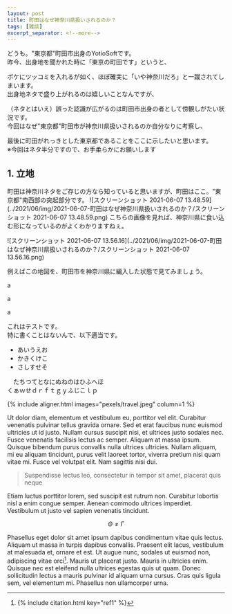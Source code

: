 ```yaml
---
layout: post
title: 町田はなぜ神奈川県扱いされるのか？
tags: [雑談]
excerpt_separator: <!--more-->
---
```


どうも。"東京都"町田市出身のYotioSoftです。  
昨今、出身地を聞かれた時に「東京の町田です」というと、  

ボケにツッコミを入れるが如く、ほぼ確実に「いや神奈川だろ」と一蹴されてしまいます。  
出身地ネタで盛り上がれるのは嬉しいことなんですが、  

（ネタとはいえ）誤った認識が広がるのは町田市出身の者として傍観しがたい状況です。  
今回はなぜ"東京都"町田市が神奈川県扱いされるのか自分なりに考察し、  

最後に町田がれっきとした東京都であることをここに示したいと思います。  
※今回はネタ半分ですので、お手柔らかにお願いします  
<!--more-->

## 1. 立地
町田は神奈川ネタをご存じの方なら知っていると思いますが、町田はここ。"東京都"南西部の突起部分です。   ![スクリーンショット 2021-06-07 13.48.59](../2021/06/img/2021-06-07-町田はなぜ神奈川県扱いされるのか？/スクリーンショット 2021-06-07 13.48.59.png)
こちらの画像を見れば、神奈川県に食い込む形になっているのがよくわかりますねぇ。  

![スクリーンショット 2021-06-07 13.56.16](../2021/06/img/2021-06-07-町田はなぜ神奈川県扱いされるのか？/スクリーンショット 2021-06-07 13.56.16.png)

例えばこの地図を、町田市を神奈川県に編入した状態で見てみましょう。

a

a

a

これはテストです。  
特に書くことはないんで、以下適当です。  

* あいうえお
* かきくけこ
* さしすせそ

　たちつてとなにぬねのはひふへほ  
くぁｗせｄｒｆｔｇｙふじこｌｐ

{% include aligner.html images="pexels/travel.jpeg" column=1 %}

Ut dolor diam, elementum et vestibulum eu, porttitor vel elit. Curabitur venenatis pulvinar tellus gravida ornare. Sed et erat faucibus nunc euismod ultricies ut id justo. Nullam cursus suscipit nisi, et ultrices justo sodales nec. Fusce venenatis facilisis lectus ac semper. Aliquam at massa ipsum. Quisque bibendum purus convallis nulla ultrices ultricies. Nullam aliquam, mi eu aliquam tincidunt, purus velit laoreet tortor, viverra pretium nisi quam vitae mi. Fusce vel volutpat elit. Nam sagittis nisi dui.

> Suspendisse lectus leo, consectetur in tempor sit amet, placerat quis neque

Etiam luctus porttitor lorem, sed suscipit est rutrum non. Curabitur lobortis nisl a enim congue semper. Aenean commodo ultrices imperdiet. Vestibulum ut justo vel sapien venenatis tincidunt.

$$ \Theta \ne \Gamma $$

Phasellus eget dolor sit amet ipsum dapibus condimentum vitae quis lectus. Aliquam ut massa in turpis dapibus convallis. Praesent elit lacus, vestibulum at malesuada et, ornare et est. Ut augue nunc, sodales ut euismod non, adipiscing vitae orci[^1]. Mauris ut placerat justo. Mauris in ultricies enim. Quisque nec est eleifend nulla ultrices egestas quis ut quam. Donec sollicitudin lectus a mauris pulvinar id aliquam urna cursus. Cras quis ligula sem, vel elementum mi. Phasellus non ullamcorper urna.

[^1]: 
    {% include citation.html key="ref1" %}
